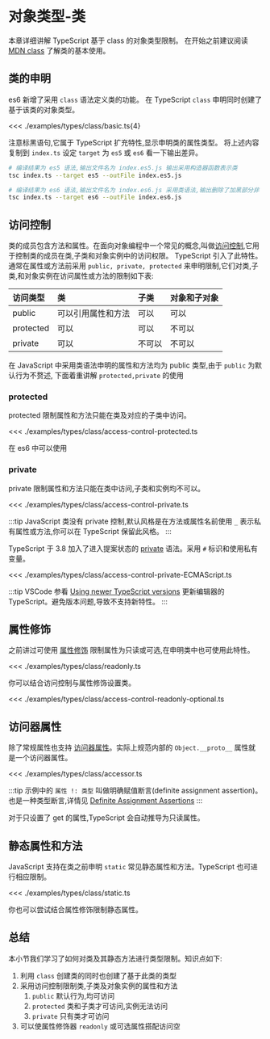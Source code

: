 # 对象类型-类
本章详细讲解 TypeScript 基于 class 的对象类型限制。
在开始之前建议阅读 [MDN class](https://developer.mozilla.org/zh-CN/docs/Web/JavaScript/Reference/Classes) 了解类的基本使用。

## 类的申明
es6 新增了采用 `class` 语法定义类的功能。
在 TypeScript `class` 申明同时创建了基于该类的对象类型。

<<< ./examples/types/class/basic.ts{4}

注意标黑语句,它属于 TypeScript 扩充特性,显示申明类的属性类型。
将上述内容复制到 `index.ts` 设定 `target` 为 `es5` 或 `es6` 看一下输出差异。

```bash
# 编译结果为 es5 语法,输出文件名为 index.es5.js 输出采用构造器函数表示类
tsc index.ts --target es5 --outFile index.es5.js

# 编译结果为 es6 语法,输出文件名为 index.es6.js 采用类语法,输出删除了加黑部分非 JavaScript 的语法
tsc index.ts --target es6 --outFile index.es6.js
```

## 访问控制
类的成员包含方法和属性。在面向对象编程中一个常见的概念,叫做[访问控制](https://en.wikipedia.org/wiki/Access_control#In_object-oriented_programming),它用于控制类的成员在类,子类和对象实例中的访问权限。 TypeScript 引入了此特性。通常在属性或方法前采用 `public, private, protected` 来申明限制,它们对类,子类,和对象实例在访问属性或方法的限制如下表:


| 访问类型  | 类                 | 子类   | 对象和子对象 |
| :-------- | :----------------- | :----- | :----------- |
| public    | 可以引用属性和方法 | 可以   | 可以         |
| protected | 可以               | 可以   | 不可以       |
| private   | 可以               | 不可以 | 不可以       |

在 JavaScript 中采用类语法申明的属性和方法均为 public 类型,由于 `public` 为默认行为不赘述, 下面着重讲解 `protected,private` 的使用

### protected
protected 限制属性和方法只能在类及对应的子类中访问。

<<< ./examples/types/class/access-control-protected.ts

在 es6 中可以使用

### private
private 限制属性和方法只能在类中访问,子类和实例均不可以。 

<<< ./examples/types/class/access-control-private.ts

:::tip
JavaScript 类没有 private 控制,默认风格是在方法或属性名前使用 `_` 表示私有属性或方法,你可以在 TypeScript 保留此风格。
:::

TypeScript 于 3.8 加入了进入提案状态的 [private](https://www.typescriptlang.org/docs/handbook/release-notes/typescript-3-8.html#-ecmascript-private-fields) 语法。采用 `#` 标识和使用私有变量。

<<< ./examples/types/class/access-control-private-ECMAScript.ts

:::tip
VSCode 参看 [Using newer TypeScript versions](https://code.visualstudio.com/docs/typescript/typescript-compiling#_using-newer-typescript-versions) 更新编辑器的 TypeScript。避免版本问题,导致不支持新特性。
:::

## 属性修饰
之前讲过可使用 [属性修饰](./3.2.builtin-literal-object.md#属性修饰) 限制属性为只读或可选,在申明类中也可使用此特性。

<<< ./examples/types/class/readonly.ts


你可以结合访问控制与属性修饰设置类。

<<< ./examples/types/class/access-control-readonly-optional.ts

<!-- TODO: 补充何时需要结合访问控制和属性修饰 -->

## 访问器属性
除了常规属性也支持 [访问器属性](https://developer.mozilla.org/zh-CN/docs/Web/JavaScript/Guide/Working_with_Objects)。实际上规范内部的 `Object.__proto__` 属性就是一个访问器属性。

<<< ./examples/types/class/accessor.ts

:::tip
示例中的 `属性 !: 类型` 叫做明确赋值断言(definite assignment assertion)。也是一种类型断言,详情见 [Definite Assignment Assertions](https://www.typescriptlang.org/docs/handbook/release-notes/typescript-2-7.html#definite-assignment-assertions)
:::

对于只设置了 get 的属性,TypeScript 会自动推导为只读属性。

## 静态属性和方法
JavaScript 支持在类之前申明 `static` 常见静态属性和方法。TypeScript 也可进行相应限制。

<<< ./examples/types/class/static.ts

你也可以尝试结合属性修饰限制静态属性。

## 总结
本小节我们学习了如何对类及其静态方法进行类型限制。知识点如下:
1. 利用 `class` 创建类的同时也创建了基于此类的类型
2. 采用访问控制限制类,子类及对象实例的属性和方法
   1. `public` 默认行为,均可访问
   2. `protected` 类和子类才可访问,实例无法访问
   3. `private` 只有类才可访问
3. 可以使属性修饰器 `readonly` 或可选属性搭配访问空


